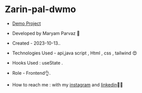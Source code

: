 # Zarin-pal-dwmo
- [Demo Project](https://zarin-pal-dwmo.vercel.app/)

- Developed by Maryam Parvaz 🙎

- Created - 2023-10-13..

- Technologies Used - api,java script , Html , css , tailwind 😍

- Hooks Used : useState .

- Role - Frontend👌.

- How to reach me : with my [instagram](https://www.instagram.com/maryamparvaz_web) and [linkedin](https://www.linkedin.com/in/maryam-parvaz-3687b327a/)👩‍💻

